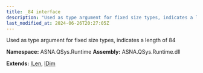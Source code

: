 ```yaml
---
title: _84 interface
description: "Used as type argument for fixed size types, indicates a length of 84  "
last_modified_at: 2024-06-26T20:27:05Z
---
```


Used as type argument for fixed size types, indicates a length of 84 

**Namespace:** ASNA.QSys.Runtime
**Assembly:** ASNA.QSys.Runtime.dll

**Extends:** [ILen](/reference/runtime/qsys-runtime/i-len.html), [IDim](/reference/runtime/qsys-runtime/i-dim.html)
<br>
<br>
